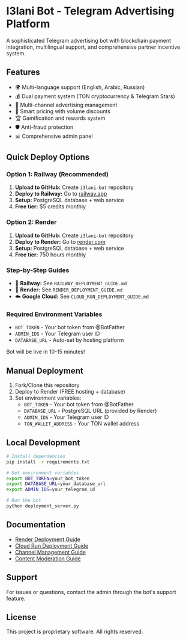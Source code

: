 # I3lani Bot - Telegram Advertising Platform

A sophisticated Telegram advertising bot with blockchain payment integration, multilingual support, and comprehensive partner incentive system.

## Features
- 🌍 Multi-language support (English, Arabic, Russian)
- 💰 Dual payment system (TON cryptocurrency & Telegram Stars)
- 📢 Multi-channel advertising management
- 🎯 Smart pricing with volume discounts
- 🏆 Gamification and rewards system
- 🛡️ Anti-fraud protection
- 📊 Comprehensive admin panel

## Quick Deploy Options

### Option 1: Railway (Recommended)
1. **Upload to GitHub:** Create `i3lani-bot` repository
2. **Deploy to Railway:** Go to [railway.app](https://railway.app)
3. **Setup:** PostgreSQL database + web service
4. **Free tier:** $5 credits monthly

### Option 2: Render
1. **Upload to GitHub:** Create `i3lani-bot` repository  
2. **Deploy to Render:** Go to [render.com](https://render.com)
3. **Setup:** PostgreSQL database + web service
4. **Free tier:** 750 hours monthly

### Step-by-Step Guides
- 🚀 **Railway:** See `RAILWAY_DEPLOYMENT_GUIDE.md`
- 🔧 **Render:** See `RENDER_DEPLOYMENT_GUIDE.md`
- ☁️ **Google Cloud:** See `CLOUD_RUN_DEPLOYMENT_GUIDE.md`

### Required Environment Variables
- `BOT_TOKEN` - Your bot token from @BotFather
- `ADMIN_IDS` - Your Telegram user ID
- `DATABASE_URL` - Auto-set by hosting platform

Bot will be live in 10-15 minutes!

## Manual Deployment

1. Fork/Clone this repository
2. Deploy to Render (FREE hosting + database)
3. Set environment variables:
   - `BOT_TOKEN` - Your bot token from @BotFather
   - `DATABASE_URL` - PostgreSQL URL (provided by Render)
   - `ADMIN_IDS` - Your Telegram user ID
   - `TON_WALLET_ADDRESS` - Your TON wallet address

## Local Development

```bash
# Install dependencies
pip install -r requirements.txt

# Set environment variables
export BOT_TOKEN=your_bot_token
export DATABASE_URL=your_database_url
export ADMIN_IDS=your_telegram_id

# Run the bot
python deployment_server.py
```

## Documentation

- [Render Deployment Guide](RENDER_DEPLOYMENT_GUIDE.md)
- [Cloud Run Deployment Guide](CLOUD_RUN_DEPLOYMENT_GUIDE.md)
- [Channel Management Guide](CHANNEL_MANAGEMENT_GUIDE.md)
- [Content Moderation Guide](CONTENT_MODERATION_GUIDE.md)

## Support

For issues or questions, contact the admin through the bot's support feature.

## License

This project is proprietary software. All rights reserved.
